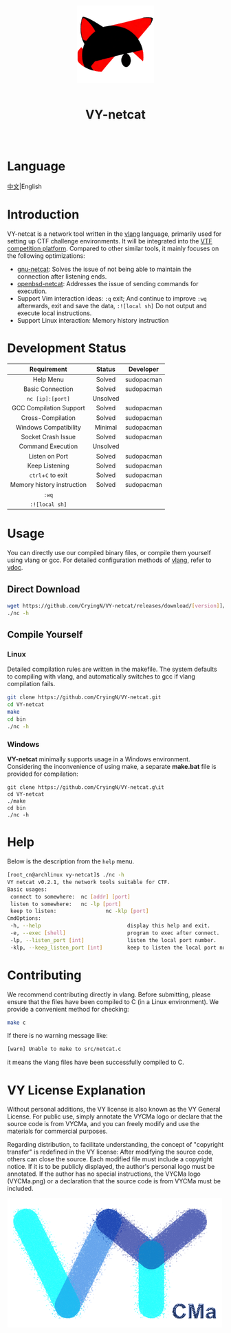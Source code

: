 <div align="center" style="display:grid;place-items:center;">
<p>
    <a href="https://github.com/Cryingn/VY-netcat" target="_blank"><img width="180" src="./image/VY-netcat.png" alt="VY-netcat logo"></a>
<h1>VY-netcat</h1>
</p>
</div>

# Language

[中文](./README_CN.md)|English

# Introduction

VY-netcat is a network tool written in the [vlang](https://vlang.io/) language, primarily used for setting up CTF challenge environments. It will be integrated into the [VTF competition platform](https://gitee.com/cryingn/vtf). Compared to other similar tools, it mainly focuses on the following optimizations:

* [gnu-netcat](https://netcat.sourceforge.net/): Solves the issue of not being able to maintain the connection after listening ends.
* [openbsd-netcat](https://man.openbsd.org/nc.1): Addresses the issue of sending commands for execution.
* Support Vim interaction ideas: `:q` exit; And continue to improve `:wq` afterwards, exit and save the data, `:![local sh]` Do not output and execute local instructions.
* Support Linux interaction: Memory history instruction

# Development Status

| Requirement                | Status   | Developer  |
|:--------------------------:|:--------:|:----------:|
| Help Menu                  | Solved   | sudopacman |
| Basic Connection           | Solved   | sudopacman |
| `nc [ip]:[port]`           | Unsolved |            |
| GCC Compilation Support    | Solved   | sudopacman |
| Cross-Compilation          | Solved   | sudopacman |
| Windows Compatibility      | Minimal  | sudopacman |
| Socket Crash Issue         | Solved   | sudopacman |
| Command Execution          | Unsolved |            |
| Listen on Port             | Solved   | sudopacman |
| Keep Listening             | Solved   | sudopacman |
| `ctrl`+`C` to exit         | Solved   | sudopacman |
| Memory history instruction | Solved   | sudopacman |
| `:wq`                      |          |            |
| `:![local sh]`             |          |            |

# Usage

You can directly use our compiled binary files, or compile them yourself using vlang or gcc. For detailed configuration methods of [vlang](https://vlang.io/), refer to [vdoc](https://gitee.com/sakana_ctf/vdoc).

## Direct Download

```bash
wget https://github.com/CryingN/VY-netcat/releases/download/[version]]/nc
./nc -h
```

## Compile Yourself

### Linux

Detailed compilation rules are written in the makefile. The system defaults to compiling with vlang, and automatically switches to gcc if vlang compilation fails.

```bash
git clone https://github.com/CryingN/VY-netcat.git  
cd VY-netcat  
make  
cd bin  
./nc -h
```

### Windows

**VY-netcat** minimally supports usage in a Windows environment. Considering the inconvenience of using make, a separate **make.bat** file is provided for compilation:

```shell
git clone https://github.com/CryingN/VY-netcat.g\it  
cd VY-netcat  
./make  
cd bin  
./nc -h
```

# Help

Below is the description from the `help` menu.

```bash
[root_cn@archlinux vy-netcat]$ ./nc -h  
VY netcat v0.2.1, the network tools suitable for CTF.  
Basic usages:  
 connect to somewhere:  nc [addr] [port]  
 listen to somewhere:   nc -lp [port]  
 keep to listen:                nc -klp [port]  
CmdOptions:  
 -h, --help                            display this help and exit.  
 -e, --exec [shell]                    program to exec after connect.  
 -lp, --listen_port [int]              listen the local port number.  
 -klp, --keep_listen_port [int]        keep to listen the local port number.
```

# Contributing

We recommend contributing directly in vlang. Before submitting, please ensure that the files have been compiled to C (in a Linux environment). We provide a convenient method for checking:

```bash
make c
```

If there is no warning message like: 

```bash
[warn] Unable to make to src/netcat.c
```

it means the vlang files have been successfully compiled to C.

# VY License Explanation

Without personal additions, the VY license is also known as the VY General License. For public use, simply annotate the VYCMa logo or declare that the source code is from VYCMa, and you can freely modify and use the materials for commercial purposes.

Regarding distribution, to facilitate understanding, the concept of "copyright transfer" is redefined in the VY license: After modifying the source code, others can close the source. Each modified file must include a copyright notice. If it is to be publicly displayed, the author's personal logo must be annotated. If the author has no special instructions, the VYCMa logo (VYCMa.png) or a declaration that the source code is from VYCMa must be included.

![](./image/VYCMa.png)
